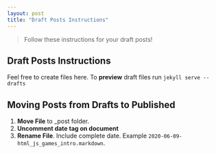 ```yaml
---
layout: post
title: "Draft Posts Instructions"
---
```


> Follow these instructions for your draft posts!

## Draft Posts Instructions
Feel free to create files here. To **preview** draft files run `jekyll serve --drafts`

## Moving Posts from Drafts to Published

1. **Move File** to _post folder.
2. **Uncomment date tag on document**
3. **Rename File**. Include complete date. Example `2020-06-09-html_js_games_intro.markdown`.